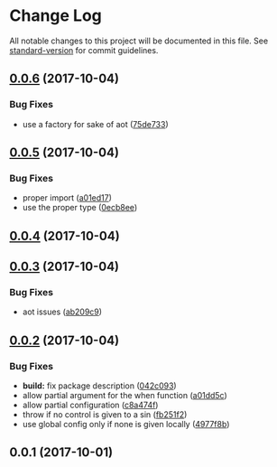 # Change Log

All notable changes to this project will be documented in this file. See [standard-version](https://github.com/conventional-changelog/standard-version) for commit guidelines.

<a name="0.0.6"></a>
## [0.0.6](https://github.com/lazarljubenovic/ngx-sin/compare/v0.0.5...v0.0.6) (2017-10-04)


### Bug Fixes

* use a factory for sake of aot ([75de733](https://github.com/lazarljubenovic/ngx-sin/commit/75de733))



<a name="0.0.5"></a>
## [0.0.5](https://github.com/lazarljubenovic/ngx-sin/compare/v0.0.4...v0.0.5) (2017-10-04)


### Bug Fixes

* proper import ([a01ed17](https://github.com/lazarljubenovic/ngx-sin/commit/a01ed17))
* use the proper type ([0ecb8ee](https://github.com/lazarljubenovic/ngx-sin/commit/0ecb8ee))



<a name="0.0.4"></a>
## [0.0.4](https://github.com/lazarljubenovic/ngx-sin/compare/v0.0.3...v0.0.4) (2017-10-04)



<a name="0.0.3"></a>
## [0.0.3](https://github.com/lazarljubenovic/ngx-sin/compare/v0.0.2...v0.0.3) (2017-10-04)


### Bug Fixes

* aot issues ([ab209c9](https://github.com/lazarljubenovic/ngx-sin/commit/ab209c9))



<a name="0.0.2"></a>
## [0.0.2](https://github.com/lazarljubenovic/ngx-sin/compare/v0.0.1...v0.0.2) (2017-10-04)


### Bug Fixes

* **build:** fix package description ([042c093](https://github.com/lazarljubenovic/ngx-sin/commit/042c093))
* allow partial argument for the when function ([a01dd5c](https://github.com/lazarljubenovic/ngx-sin/commit/a01dd5c))
* allow partial configuration ([c8a474f](https://github.com/lazarljubenovic/ngx-sin/commit/c8a474f))
* throw if no control is given to a sin ([fb251f2](https://github.com/lazarljubenovic/ngx-sin/commit/fb251f2))
* use global config only if none is given locally ([4977f8b](https://github.com/lazarljubenovic/ngx-sin/commit/4977f8b))



<a name="0.0.1"></a>
## 0.0.1 (2017-10-01)
